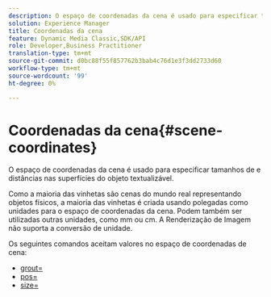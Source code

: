 ```yaml
---
description: O espaço de coordenadas da cena é usado para especificar tamanhos de e distâncias nas superfícies do objeto textualizável.
solution: Experience Manager
title: Coordenadas da cena
feature: Dynamic Media Classic,SDK/API
role: Developer,Business Practitioner
translation-type: tm+mt
source-git-commit: d0bc88f55f857762b3bab4c76d1e3f3dd2733d60
workflow-type: tm+mt
source-wordcount: '99'
ht-degree: 0%

---
```



# Coordenadas da cena{#scene-coordinates}

O espaço de coordenadas da cena é usado para especificar tamanhos de e distâncias nas superfícies do objeto textualizável.

Como a maioria das vinhetas são cenas do mundo real representando objetos físicos, a maioria das vinhetas é criada usando polegadas como unidades para o espaço de coordenadas da cena. Podem também ser utilizadas outras unidades, como mm ou cm. A Renderização de Imagem não suporta a conversão de unidade.

Os seguintes comandos aceitam valores no espaço de coordenadas de cena:

* [grout=](../../../../../../ir-api/http-protocol/image-rendering-api-ref/c-ir-http-protocol-ref/c-ir-http-protocol-command-reference/r-ir-grout.md#reference-73651cbbbc344adba2626ef950d3672a)
* [pos=](../../../../../../ir-api/http-protocol/image-rendering-api-ref/c-ir-http-protocol-ref/c-ir-http-protocol-command-reference/r-ir-pos.md#reference-22c10904a0ce4c8bb41c2c78104221b8)
* [size=](../../../../../../ir-api/http-protocol/image-rendering-api-ref/c-ir-http-protocol-ref/c-ir-http-protocol-command-reference/r-ir-http-size.md#reference-1220d6fbcde4479aba91de7adacdc988)

